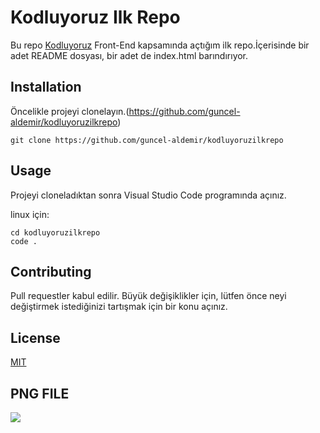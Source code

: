 # Kodluyoruz Ilk Repo


Bu repo [Kodluyoruz](https://www.kodluyoruz.org) Front-End kapsamında açtığım ilk repo.İçerisinde bir adet README dosyası, bir adet de index.html barındırıyor.

## Installation 

Öncelikle projeyi clonelayın.(https://github.com/guncel-aldemir/kodluyoruzilkrepo)

``` git clone https://github.com/guncel-aldemir/kodluyoruzilkrepo ```

## Usage

Projeyi cloneladıktan sonra Visual Studio Code programında açınız.

linux için:


```
cd kodluyoruzilkrepo
code .
```

## Contributing

Pull requestler kabul edilir. Büyük değişiklikler için, lütfen önce neyi değiştirmek istediğinizi tartışmak için bir konu açınız.

## License

[MIT](https://choosealicense.com/licenses/mit/)


## PNG FILE
![](https://github.com/guncel-aldemir/kodluyoruzilkrepo/blob/main/github%20png.png)
